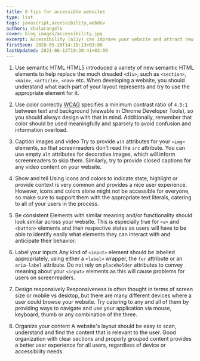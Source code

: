 ```yaml
---
title: 8 tips for accessible websites
type: list
tags: javascript,accessibility,webdev
authors: chalarangelo
cover: blog_images/accessibility.jpg
excerpt: Accessibility (a11y) can improve your website and attract new users. Learn how to get started with these 8 quick tips.
firstSeen: 2020-05-20T14:10:13+03:00
lastUpdated: 2021-06-12T19:30:41+03:00
---
```


1. Use semantic HTML
HTML5 introduced a variety of new semantic HTML elements to help replace the much dreaded `<div>`, such as `<section>`, `<main>`, `<article>`, `<nav>` etc. When developing a website, you should understand what each part of your layout represents and try to use the appropriate element for it.

2. Use color correctly
[WCAG](https://www.w3.org/WAI/standards-guidelines/wcag/) specifies a minimum contrast ratio of `4.5:1` between text and background (viewable in Chrome Developer Tools), so you should always design with that in mind. Additionally, remember that color should be used meaningfully and sparsely to avoid confusion and information overload.

3. Caption images and video
Try to provide `alt` attributes for your `<img>` elements, so that screenreaders don't read the `src` attribute. You can use empty `alt` attributes for decorative images, which will inform screenreaders to skip them. Similarly, try to provide closed captions for any video content on your website.

4. Show and tell
Using icons and colors to indicate state, highlight or provide context is very common and provides a nice user experience. However, icons and colors alone might not be accessible for everyone, so make sure to support them with the appropriate text literals, catering to all of your users in the process.

5. Be consistent
Elements with similar meaning and/or functionality should look similar across your website. This is especially true for `<a>` and `<button>` elements and their respective states as users will have to be able to identify easily what elements they can interact with and anticipate their behavior.

6. Label your inputs
Any kind of `<input>` element should be labelled appropriately, using either a `<label>` wrapper, the `for` attribute or an `aria-label` attribute. Do not rely on `placeholder` attributes to convey meaning about your `<input>` elements as this will cause problems for users on screenreaders.

7. Design responsively
Responsiveness is often thought in terms of screen size or mobile vs desktop, but there are many different devices where a user could browse your website. Try catering to any and all of them by providing ways to navigate and use your application via mouse, keyboard, thumb or any combination of the three.

8. Organize your content
A website's layout should be easy to scan, understand and find the content that is relevant to the user. Good organization with clear sections and properly grouped content provides a better user experience for all users, regardless of device or accessibility needs.
